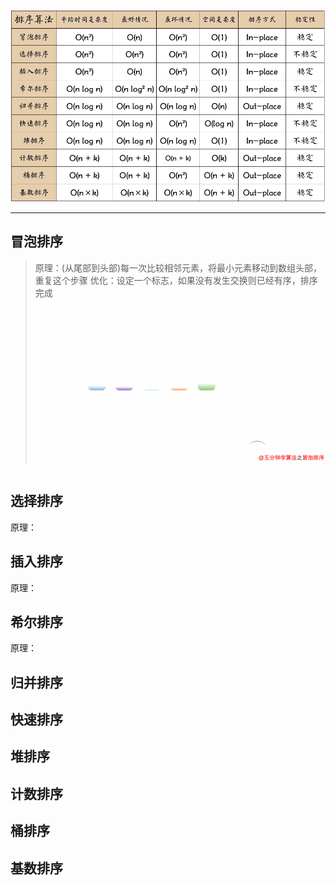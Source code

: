 ![20200320164211.png](https://raw.githubusercontent.com/itisl/Pic_Bed/master/img/20200320164211.png)

--- 
## 冒泡排序
> 原理：(从尾部到头部)每一次比较相邻元素，将最小元素移动到数组头部，重复这个步骤
> 优化：设定一个标志，如果没有发生交换则已经有序，排序完成
![640.gif](https://raw.githubusercontent.com/itisl/Pic_Bed/master/img/640.gif)

```cpp

```

## 选择排序
原理：


## 插入排序
原理：


## 希尔排序
原理：

## 归并排序

## 快速排序

## 堆排序

## 计数排序

## 桶排序

## 基数排序